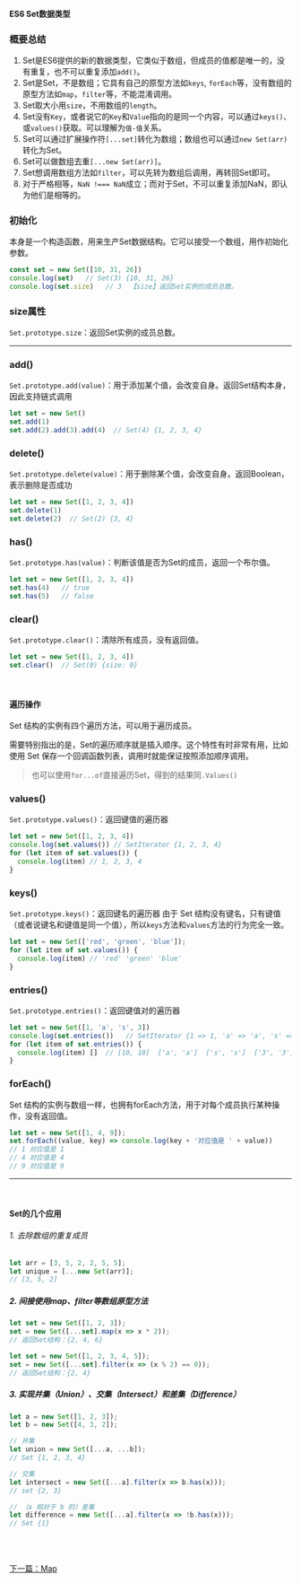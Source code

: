 #### ES6 Set数据类型

### 概要总结 <!-- {docsify-ignore} -->
1. Set是ES6提供的新的数据类型，它类似于数组，但成员的值都是唯一的，没有重复，也不可以重复添加`add()`。
2. Set是Set，不是数组；它具有自己的原型方法如`keys`, `forEach`等，没有数组的原型方法如`map`，`filter`等，不能混淆调用。
3. Set取大小用`size`，不用数组的`length`。
4. Set没有`Key`，或者说它的`Key`和`Value`指向的是同一个内容，可以通过`keys()`、或`values()`获取。可以理解为`值-值`关系。
5. Set可以通过扩展操作符`[...set]`转化为数组；数组也可以通过`new Set(arr)`转化为Set。
6. Set可以做数组去重`[...new Set(arr)]`。
7. Set想调用数组方法如`filter`，可以先转为数组后调用，再转回Set即可。
8. 对于严格相等，`NaN !=== NaN`成立；而对于Set，不可以重复添加NaN，即认为他们是相等的。


### 初始化 <!-- {docsify-ignore} -->
本身是一个构造函数，用来生产Set数据结构。它可以接受一个数组，用作初始化参数。
```js
const set = new Set([10, 31, 26])
console.log(set)   // Set(3) {10, 31, 26}
console.log(set.size)   // 3  【size】返回Set实例的成员总数。
```


### size属性 <!-- {docsify-ignore} -->
`Set.prototype.size`：返回Set实例的成员总数。

---

### add()

`Set.prototype.add(value)`：用于添加某个值，会改变自身。返回Set结构本身，因此支持链式调用
```js
let set = new Set()
set.add(1)
set.add(2).add(3).add(4)  // Set(4) {1, 2, 3, 4}
```

### delete()
`Set.prototype.delete(value)`：用于删除某个值，会改变自身。返回Boolean，表示删除是否成功
```js
let set = new Set([1, 2, 3, 4])
set.delete(1)
set.delete(2)  // Set(2) {3, 4}
```

### has()
`Set.prototype.has(value)`：判断该值是否为Set的成员，返回一个布尔值。
```js
let set = new Set([1, 2, 3, 4])
set.has(4)   // true
set.has(5)   // false
```


### clear()
`Set.prototype.clear()`：清除所有成员，没有返回值。
```js
let set = new Set([1, 2, 3, 4])
set.clear()  // Set(0) {size: 0}
```

<br>

#### 遍历操作

Set 结构的实例有四个遍历方法，可以用于遍历成员。<br>

需要特别指出的是，Set的遍历顺序就是插入顺序。这个特性有时非常有用，比如使用 Set 保存一个回调函数列表，调用时就能保证按照添加顺序调用。 <br>

>也可以使用`for...of`直接遍历Set，得到的结果同`.Values()`


### values()
`Set.prototype.values()`：返回键值的遍历器
```js
let set = new Set([1, 2, 3, 4])
console.log(set.values()) // SetIterator {1, 2, 3, 4}
for (let item of set.values()) {
  console.log(item) // 1, 2, 3, 4
}
```


### keys()

`Set.prototype.keys()`：返回键名的遍历器
由于 Set 结构没有键名，只有键值（或者说键名和键值是同一个值），所以`keys`方法和`values`方法的行为完全一致。
```js
let set = new Set(['red', 'green', 'blue']);
for (let item of set.values()) {
  console.log(item) // 'red' 'green' 'blue'
}
```


### entries()

`Set.prototype.entries()`：返回键值对的遍历器
```js
let set = new Set([1, 'a', 's', 3])
console.log(set.entries())   // SetIterator {1 => 1, 'a' => 'a', 's' => 's', 3 => 3}}
for (let item of set.entries()) {
  console.log(item) []  // [10, 10]  ['a', 'a']  ['s', 's']  ['3', '3']
}
```


### forEach()
Set 结构的实例与数组一样，也拥有forEach方法，用于对每个成员执行某种操作，没有返回值。
```js
let set = new Set([1, 4, 9]);
set.forEach((value, key) => console.log(key + '对应值是 ' + value))
// 1 对应值是 1
// 4 对应值是 4
// 9 对应值是 9
```

---

<br>

#### Set的几个应用

###### 1. 去除数组的重复成员
```js
let arr = [3, 5, 2, 2, 5, 5];
let unique = [...new Set(arr)];
// [3, 5, 2]
```

##### 2. 间接使用map、filter等数组原型方法
```js
let set = new Set([1, 2, 3]);
set = new Set([...set].map(x => x * 2));
// 返回Set结构：{2, 4, 6}

let set = new Set([1, 2, 3, 4, 5]);
set = new Set([...set].filter(x => (x % 2) == 0));
// 返回Set结构：{2, 4}
```


##### 3. 实现并集（Union）、交集（Intersect）和差集（Difference）
```js
let a = new Set([1, 2, 3]);
let b = new Set([4, 3, 2]);

// 并集
let union = new Set([...a, ...b]);
// Set {1, 2, 3, 4}

// 交集
let intersect = new Set([...a].filter(x => b.has(x)));
// set {2, 3}

// （a 相对于 b 的）差集
let difference = new Set([...a].filter(x => !b.has(x)));
// Set {1}
```


<br>
<br>

[下一篇：Map](/ES6/Map)
